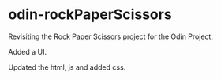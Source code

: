 # odin-rockPaperScissors

Revisiting the Rock Paper Scissors project for the Odin Project.

Added a UI.

Updated the html, js and added css.

